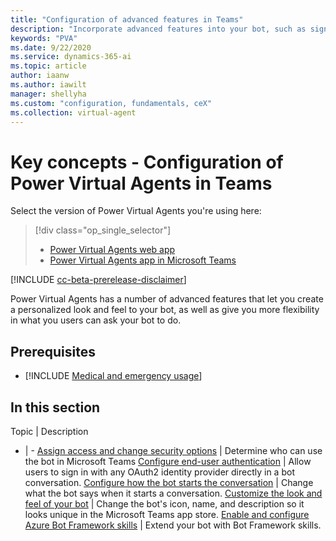 ```yaml
---
title: "Configuration of advanced features in Teams"
description: "Incorporate advanced features into your bot, such as sign-in, live agent transfer, custom appearances, dynamic cards, and file uploads."
keywords: "PVA"
ms.date: 9/22/2020
ms.service: dynamics-365-ai
ms.topic: article
author: iaanw
ms.author: iawilt
manager: shellyha
ms.custom: "configuration, fundamentals, ceX"
ms.collection: virtual-agent
---
```


# Key concepts - Configuration of Power Virtual Agents in Teams

Select the version of Power Virtual Agents you're using here:

> [!div class="op_single_selector"]
> - [Power Virtual Agents web app](../configuration-fundamentals.md)
> - [Power Virtual Agents app in Microsoft Teams](configuration-fundamentals-teams.md)

[!INCLUDE [cc-beta-prerelease-disclaimer](includes/cc-beta-prerelease-disclaimer-teams.md)]

Power Virtual Agents has a number of advanced features that let you create a personalized look and feel to your bot, as well as give you more flexibility in what you users can ask your bot to do. 




## Prerequisites

- [!INCLUDE [Medical and emergency usage](includes/pva-usage-limitations-teams.md)]



## In this section

Topic | Description
- | -
[Assign access and change security options](configuration-security-teams.md) | Determine who can use the bot in Microsoft Teams
[Configure end-user authentication](configuration-end-user-authentication-teams.md) | Allow users to sign in with any OAuth2 identity provider directly in a bot conversation.
[Configure how the bot starts the conversation](configure-bot-greeting-teams.md) | Change what the bot says when it starts a conversation.
[Customize the look and feel of your bot](customize-default-canvas-teams.md) | Change the bot's icon, name, and description so it looks unique in the Microsoft Teams app store.
[Enable and configure Azure Bot Framework skills](configuration-add-skills-teams.md) | Extend your bot with Bot Framework skills.
